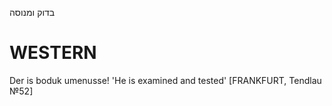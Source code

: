 בדוק ומנוסה

WESTERN
========

Der is boduk umenusse! 'He is examined and tested'
[FRANKFURT, Tendlau №52]